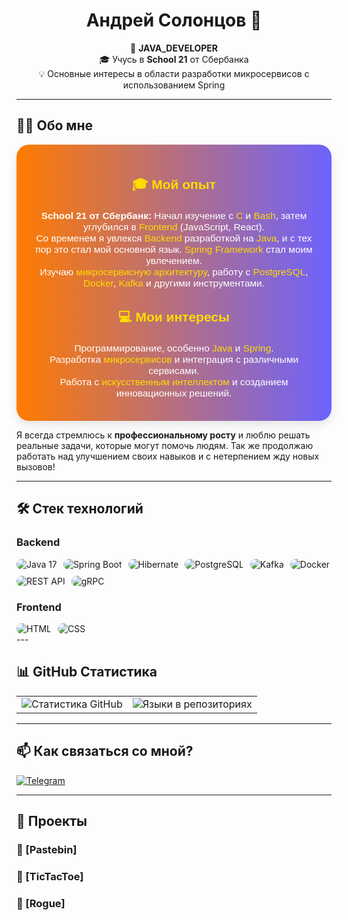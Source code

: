 <h1 align="center">Андрей Солонцов 👋</h1>

<p align="center">
  🚀 <strong>JAVA_DEVELOPER</strong>  
  <br>🎓 Учусь в <strong>School 21</strong> от Сбербанка  
  <br>💡 Основные интересы в области разработки микросервисов с использованием Spring  
</p>

---

## 👨‍💻 Обо мне

<div style="background: linear-gradient(to right, #ff7b00, #6c63ff); padding: 20px; border-radius: 20px; box-shadow: 0 6px 15px rgba(0, 0, 0, 0.1); color: white; font-family: 'Arial', sans-serif;">
  
  <h3 style="font-size: 1.5em; text-align: center; color: #ffdb00;">🎓 Мой опыт</h3>
  <ul style="font-size: 1.1em; list-style-type: none; padding: 0; text-align: center; color: #fff;">
    <li><strong>School 21 от Сбербанк:</strong> Начал изучение с <span style="color: #ffdb00;">C</span> и <span style="color: #ffdb00;">Bash</span>, затем углубился в <span style="color: #ffdb00;">Frontend</span> (JavaScript, React).</li>
    <li>Со временем я увлекся <span style="color: #ffdb00;">Backend</span> разработкой на <span style="color: #ffdb00;">Java</span>, и с тех пор это стал мой основной язык. <span style="color: #ffdb00;">Spring Framework</span> стал моим увлечением.</li>
    <li>Изучаю <span style="color: #ffdb00;">микросервисную архитектуру</span>, работу с <span style="color: #ffdb00;">PostgreSQL</span>, <span style="color: #ffdb00;">Docker</span>, <span style="color: #ffdb00;">Kafka</span> и другими инструментами.</li>
  </ul>
  
  <h3 style="font-size: 1.5em; text-align: center; color: #ffdb00;">💻 Мои интересы</h3>
  <ul style="font-size: 1.1em; list-style-type: none; padding: 0; text-align: center; color: #fff;">
    <li>Программирование, особенно <span style="color: #ffdb00;">Java</span> и <span style="color: #ffdb00;">Spring</span>.</li>
    <li>Разработка <span style="color: #ffdb00;">микросервисов</span> и интеграция с различными сервисами.</li>
    <li>Работа с <span style="color: #ffdb00;">искусственным интеллектом</span> и созданием инновационных решений.</li>
  </ul>
</div>

Я всегда стремлюсь к **профессиональному росту** и люблю решать реальные задачи, которые могут помочь людям.
Так же продолжаю работать над улучшением своих навыков и с нетерпением жду новых вызовов! 

---

## 🛠️ Стек технологий  

### Backend  
<div style="display: flex; flex-wrap: wrap; gap: 10px;">
  <img src="https://img.shields.io/badge/Java-21-blue?style=flat&logo=java&logoColor=white" alt="Java 17" style="border-radius: 10px;">
  <img src="https://img.shields.io/badge/Spring%20Boot-3.4-green?style=flat&logo=springboot&logoColor=white" alt="Spring Boot" style="border-radius: 10px;">
  <img src="https://img.shields.io/badge/Hibernate-5.6-59666C?style=flat&logo=hibernate&logoColor=white" alt="Hibernate" style="border-radius: 10px;">
  <img src="https://img.shields.io/badge/PostgreSQL-14-336791?style=flat&logo=postgresql&logoColor=white" alt="PostgreSQL" style="border-radius: 10px;">
  <img src="https://img.shields.io/badge/Kafka-2.8-231F20?style=flat&logo=apachekafka&logoColor=white" alt="Kafka" style="border-radius: 10px;">
  <img src="https://img.shields.io/badge/Docker-20-2496ED?style=flat&logo=docker&logoColor=white" alt="Docker" style="border-radius: 10px;">
  <img src="https://img.shields.io/badge/REST-API-25D366?style=flat&logo=api&logoColor=white" alt="REST API" style="border-radius: 10px;">
  <img src="https://img.shields.io/badge/gRPC-5F2E7B?style=flat&logo=grpc&logoColor=white" alt="gRPC" style="border-radius: 10px;">
</div>

### Frontend  
<div style="display: flex; flex-wrap: wrap; gap: 10px;">
  <img src="https://img.shields.io/badge/HTML-5-E34F26?style=flat&logo=html5&logoColor=white" alt="HTML" style="border-radius: 10px;">
  <img src="https://img.shields.io/badge/CSS-3-1572B6?style=flat&logo=css3&logoColor=white" alt="CSS" style="border-radius: 10px;">
</div>
---

## 📊 GitHub Статистика    

<table>
  <tr>
    <td align="center" valign="middle">
      <img src="https://github-readme-stats.vercel.app/api?username=avsolon&show_icons=true&theme=tokyonight" alt="Статистика GitHub">
    </td>
    <td align="center" valign="middle">
      <img src="https://github-readme-stats.vercel.app/api/top-langs/?username=avsolon&layout=compact&theme=tokyonight" alt="Языки в репозиториях">
    </td>
  </tr>
</table>

---

## 📫 Как связаться со мной?  
[![Telegram](https://img.shields.io/badge/Telegram-2CA5E0?style=for-the-badge&logo=telegram&logoColor=white)](https://t.me/avsolon)  
 

---

## 🚀 Проекты  


### 📌 [Pastebin]

### 📌 [TicTacToe]

### 📌 [Rogue]
